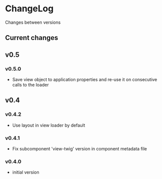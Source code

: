 # ChangeLog

Changes between versions

## Current changes

## v0.5

### v0.5.0

* Save view object to application properties and re-use it on consecutive calls
to the loader

## v0.4

### v0.4.2

* Use layout in view loader by default

### v0.4.1

* Fix subcomponent 'view-twig' version in component metadata file

### v0.4.0

* initial version
